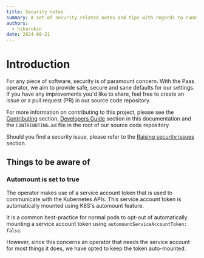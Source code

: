```yaml
---
title: Security notes
summary: A set of security related notes and tips with regards to running the Paas operator.
authors:
  - hikarukin
date: 2024-08-21
---
```


# Introduction

For any piece of software, security is of paramount concern. With the Paas operator,
we aim to provide safe, secure and sane defaults for our settings. If you have any
improvements you'd like to share, feel free to create an issue or a pull request (PR)
in our source code repository.

For more information on contributing to this project, please see the [Contributing](../about/contributing.md) section,
[Developers Guide](../development-guide/index.md) section in this documentation and the
`CONTRIBUTING.md` file in the root of our source code repository.

Should you find a security issue, please refer to the
[Raising security issues](../development-guide/21_security-issues.md) section.

## Things to be aware of

### Automount is set to true

The operator makes use of a service account token that is used to communicate
with the Kubernetes APIs. This service account token is automatically mounted
using K8S's automount feature.

It is a common best-practice for normal pods to opt-out of automatically mounting
a service account token using `automountServiceAccountToken: false`.

However, since this concerns an operator that needs the service account for most
things it does, we have opted to keep the token auto-mounted.